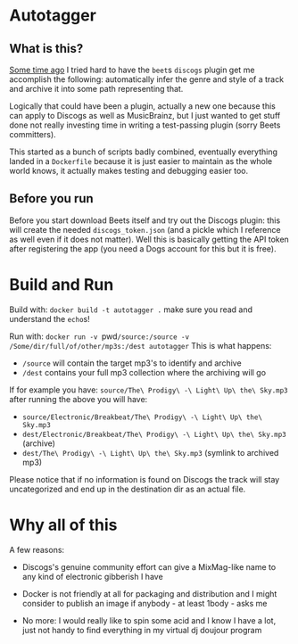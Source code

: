 # Autotagger

## What is this?

[Some time ago](https://github.com/beetbox/beets/pull/2936) I tried hard to have the `beet`s `discogs` plugin get me accomplish the following: automatically infer the genre and style of a track and archive it into some path representing that.

Logically that could have been a plugin, actually a new one because this can apply to Discogs as well as MusicBrainz, but I just wanted to get stuff done not really investing time in writing a test-passing plugin (sorry Beets committers).

This started as a bunch of scripts badly combined, eventually everything landed in a `Dockerfile` because it is just easier to maintain as the whole world knows, it actually makes testing and debugging easier too.

## Before you run

Before you start download Beets itself and try out the Discogs plugin: this will create the needed `discogs_token.json` (and a pickle which I reference as well even if it does not matter). Well this is basically getting the API token after registering the app (you need a Dogs account for this but it is free).

# Build and Run

Build with:
`docker build -t autotagger .`
make sure you read and understand the `echo`s!

Run with:
`docker run -v `pwd`/source:/source -v /Some/dir/full/of/other/mp3s:/dest autotagger`
This is what happens:
- `/source` will contain the target mp3's to identify and archive
- `/dest` contains your full mp3 collection where the archiving will go

If for example you have:
`source/The\ Prodigy\ -\ Light\ Up\ the\ Sky.mp3`
after running the above you will have:
- `source/Electronic/Breakbeat/The\ Prodigy\ -\ Light\ Up\ the\ Sky.mp3`
- `dest/Electronic/Breakbeat/The\ Prodigy\ -\ Light\ Up\ the\ Sky.mp3` (archive)
- `dest/The\ Prodigy\ -\ Light\ Up\ the\ Sky.mp3` (symlink to archived mp3)

Please notice that if no information is found on Discogs the track will stay uncategorized and end up in the destination dir as an actual file.

# Why all of this

A few reasons:

- Discogs's  genuine community effort can give a MixMag-like name to any kind of electronic gibberish I have

- Docker is not friendly at all for packaging and distribution and I might consider to publish an image if anybody - at least 1body - asks me

- No more: I would really like to spin some acid and I know I have a lot, just not handy to find everything in my virtual dj doujour program
